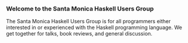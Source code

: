 ### Welcome to the Santa Monica Haskell Users Group

The Santa Monica Haskell Users Group is for all programmers either interested in or experienced with the Haskell programming language. We get together for talks, book reviews, and general discussion.
